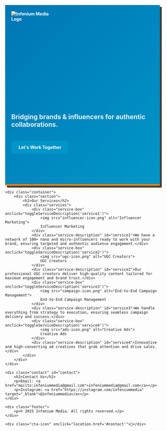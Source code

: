 <!DOCTYPE html>
<html lang="en">
<head>
    <meta charset="UTF-8">
    <meta name="viewport" content="width=device-width, initial-scale=1.0">
    <title>Infenium Media | Elevate Your Brand</title>
    <style>
        @import url('https://fonts.googleapis.com/css2?family=Montserrat:wght@300;600&family=Playfair+Display:wght@400;700&display=swap');
        
        body {
            font-family: 'Montserrat', sans-serif;
            margin: 0;
            padding: 0;
            background-color: #f4f1ec;
            color: #333;
            text-align: center;
        }
        .container {
            width: 80%;
            margin: auto;
            padding: 50px 0;
        }
        .hero {
            padding: 100px 20px;
            background: linear-gradient(135deg, #252422, #403d39);
            color: #f4f1ec;
            font-weight: bold;
            border-bottom: 5px solid #ff8303;
            box-shadow: 6px 6px 0px #403d39;
        }
        .hero h1 {
            font-size: 3.5rem;
            font-family: 'Playfair Display', serif;
            text-transform: uppercase;
        }
        .hero p {
            font-size: 1.4rem;
        }
        .btn {
            display: inline-block;
            margin-top: 20px;
            padding: 14px 28px;
            background-color: #ff8303;
            color: #fff;
            text-decoration: none;
            font-weight: bold;
            border-radius: 8px;
            transition: all 0.3s;
        }
        .btn:hover {
            background-color: #e67e22;
        }
        .section {
            padding: 60px 20px;
            border-bottom: 2px dashed #403d39;
        }
        .toggle-content {
            display: none;
            margin-top: 10px;
        }
        .toggle-btn {
            background: none;
            border: none;
            color: #ff8303;
            font-size: 1.2rem;
            cursor: pointer;
            font-weight: bold;
        }
        .services {
            display: flex;
            flex-wrap: wrap;
            justify-content: center;
            gap: 20px;
        }
        .service-box {
            background: #fff;
            padding: 20px;
            border-radius: 10px;
            width: 300px;
            text-align: center;
            cursor: pointer;
            box-shadow: 6px 6px 0px #403d39;
            border: 2px solid #403d39;
            transition: all 0.3s;
        }
        .service-box:hover {
            transform: scale(1.05);
            background: #ffe8d6;
        }
        .service-desc {
            display: none;
            font-size: 0.9rem;
            margin-top: 10px;
        }
        .footer {
            padding: 20px;
            background-color: #252422;
            color: white;
        }
        .contact {
            padding: 40px 20px;
            background-color: #ffe8d6;
        }
        .contact a {
            color: #403d39;
            text-decoration: underline;
            font-weight: bold;
        }
    </style>
    <script>
        function toggleDescription(id) {
            var desc = document.getElementById(id);
            desc.style.display = desc.style.display === "none" || desc.style.display === "" ? "block" : "none";
        }
        function toggleAbout() {
            var content = document.getElementById("about-content");
            content.style.display = content.style.display === "none" || content.style.display === "" ? "block" : "none";
        }
    </script>
</head>
<body>
    <div class="hero">
        <h1>Infenium Media</h1>
        <p>We turn attention into opportunity.</p>
        <a href="#contact" class="btn">Work With Us</a>
    </div>

    <div class="container">
        <div class="section">
            <h2>About Us</h2>
            <button class="toggle-btn" onclick="toggleAbout()">Learn More</button>
            <p id="about-content" class="toggle-content">In a world where attention is the new currency, we make sure you’re always in demand. We create connections that matter, helping brands and influencers cut through the noise and make a lasting impact.</p>
        </div>

        <div class="section">
            <h2>Our Services</h2>
            <div class="services">
                <div class="service-box" onclick="toggleDescription('service1')">
                    <h3>Brand Collaborations</h3>
                    <p id="service1" class="service-desc">We connect brands with the right influencers for impactful collaborations.</p>
                </div>
                <div class="service-box" onclick="toggleDescription('service2')">
                    <h3>Influencer Growth</h3>
                    <p id="service2" class="service-desc">We help influencers grow their brand presence and reach wider audiences.</p>
                </div>
                <div class="service-box" onclick="toggleDescription('service3')">
                    <h3>Creative Campaigns</h3>
                    <p id="service3" class="service-desc">We craft unique marketing campaigns that drive engagement and conversions.</p>
                </div>
            </div>
        </div>

        <div class="section contact" id="contact">
            <h2>Contact Us</h2>
            <p>Let's create something extraordinary together.</p>
            <p>Email: <a href="mailto:infeniummedia@gmail.com">infeniummedia@gmail.com</a></p>
            <p>Instagram: <a href="https://instagram.com/infeniummedia" target="_blank">@infeniummedia</a></p>
        </div>
    </div>

    <div class="footer">
        <p>© 2025 Infenium Media. All rights reserved.</p>
    </div>
</body>
</html>
<html lang="en">
<head>
    <meta charset="UTF-8">
    <meta name="viewport" content="width=device-width, initial-scale=1.0">
    <title>Infenium Media | Authentic Growth for Brands & Influencers</title>
    <style>
        body {
            font-family: 'Montserrat', sans-serif;
            margin: 0;
            padding: 0;
            background-color: #f4f4f4;
            color: #333;
            text-align: center;
        }
        .container {
            width: 80%;
            margin: auto;
            padding: 50px 0;
        }
        .hero {
            padding: 100px 20px;
            background: linear-gradient(135deg, #0077b6, #0096c7);
            color: white;
            font-weight: bold;
            position: relative;
        }
        .hero img {
            max-width: 150px;
            position: absolute;
            top: 20px;
            left: 20px;
        }
        .hero h1 {
            font-size: 3.5rem;
            animation: fadeIn 1.5s ease-in-out;
        }
        .hero p {
            font-size: 1.3rem;
            opacity: 0.9;
        }
        .btn {
            display: inline-block;
            margin-top: 20px;
            padding: 12px 24px;
            background-color: #0096c7;
            color: #fff;
            text-decoration: none;
            font-weight: bold;
            border-radius: 8px;
            transition: background 0.3s;
        }
        .btn:hover {
            background-color: #0077b6;
        }
        .section {
            padding: 60px 20px;
            transition: transform 0.3s;
        }
        .section:hover {
            transform: scale(1.02);
        }
        .services {
            display: flex;
            flex-wrap: wrap;
            justify-content: center;
            gap: 20px;
        }
        .service-box {
            background: #fff;
            padding: 20px;
            border-radius: 10px;
            width: 300px;
            text-align: center;
            transition: transform 0.3s;
            cursor: pointer;
            box-shadow: 0 4px 8px rgba(0,0,0,0.1);
            display: flex;
            flex-direction: column;
            align-items: center;
        }
        .service-box:hover {
            transform: translateY(-5px);
            background: #caf0f8;
        }
        .service-box img {
            width: 50px;
            margin-bottom: 10px;
        }
        .service-description {
            display: none;
            background: #e0f7fa;
            padding: 20px;
            margin-top: 10px;
            border-radius: 10px;
        }
        .footer {
            padding: 20px;
            background-color: #0096c7;
            color: white;
            opacity: 0.9;
        }
        .contact {
            padding: 40px 20px;
            background-color: #caf0f8;
        }
        .contact a {
            color: #0096c7;
            text-decoration: none;
            font-weight: bold;
        }
        .cta-icon {
            position: fixed;
            bottom: 20px;
            right: 20px;
            background: #0096c7;
            color: white;
            padding: 15px;
            border-radius: 50%;
            cursor: pointer;
            font-size: 24px;
            text-align: center;
            box-shadow: 0 4px 8px rgba(0,0,0,0.2);
        }
        @keyframes fadeIn {
            from { opacity: 0; }
            to { opacity: 1; }
        }
    </style>
    <script>
        function toggleServiceDescription(id) {
            var element = document.getElementById(id);
            if (element.style.display === "none" || element.style.display === "") {
                element.style.display = "block";
            } else {
                element.style.display = "none";
            }
        }
    </script>
</head>
<body>
    <div class="hero">
        <img src=""C:\Users\aksha\Pictures\Screenshots\Screenshot 2025-03-17 143655.png"" alt="Infenium Media Logo">
        <h1>Infenium Media</h1>
        <p>Bridging brands & influencers for authentic collaborations.</p>
        <a href="#contact" class="btn">Let's Work Together</a>
    </div>

    <div class="container">
        <div class="section">
            <h2>Our Services</h2>
            <div class="services">
                <div class="service-box" onclick="toggleServiceDescription('service1')">
                    <img src="influencer-icon.png" alt="Influencer Marketing">
                    Influencer Marketing
                </div>
                <div class="service-description" id="service1">We have a network of 100+ nano and micro-influencers ready to work with your brand, ensuring targeted and authentic audience engagement.</div>
                <div class="service-box" onclick="toggleServiceDescription('service2')">
                    <img src="ugc-icon.png" alt="UGC Creators">
                    UGC Creators
                </div>
                <div class="service-description" id="service2">Our professional UGC creators deliver high-quality content tailored for maximum engagement and brand trust.</div>
                <div class="service-box" onclick="toggleServiceDescription('service3')">
                    <img src="campaign-icon.png" alt="End-to-End Campaign Management">
                    End-to-End Campaign Management
                </div>
                <div class="service-description" id="service3">We handle everything from strategy to execution, ensuring seamless campaign delivery and success.</div>
                <div class="service-box" onclick="toggleServiceDescription('service4')">
                    <img src="ads-icon.png" alt="Creative Ads">
                    Creative Ads
                </div>
                <div class="service-description" id="service4">Innovative and high-converting ad creatives that grab attention and drive sales.</div>
            </div>
        </div>
    </div>

    <div class="contact" id="contact">
        <h2>Contact Us</h2>
        <p>Email: <a href="mailto:infeniummedia@gmail.com">infeniummedia@gmail.com</a></p>
        <p>Instagram: <a href="https://instagram.com/infeniummedia" target="_blank">@infeniummedia</a></p>
    </div>

    <div class="footer">
        <p>© 2025 Infenium Media. All rights reserved.</p>
    </div>

    <div class="cta-icon" onclick="location.href='#contact'">📩</div>
</body>
</html>
